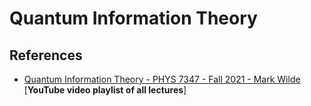# Quantum Information Theory

## References

- [Quantum Information Theory - PHYS 7347 - Fall 2021 - Mark Wilde](https://www.youtube.com/playlist?list=PL29N_GJFqteklFVDSo0rbse1QrtWBapfq) [**YouTube video playlist of all lectures**]
